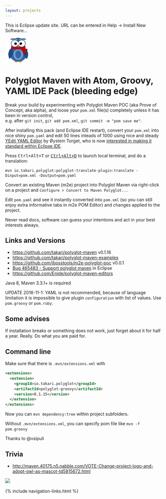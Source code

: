 ```yaml
---
layout: projects
---
```


<p></p>

This is Eclipse update site. URL can be entered in Help -> Install New Software...

![](../../img/logos/maven-owl-logo.png)

# Polyglot Maven with Atom, Groovy, YAML IDE Pack (bleeding edge)

Break your build by experimenting with Polyglot Maven POC (aka Prove of Concept, aka alpha),
and loose your `pom.xml` file(s) completely unless it has been in version control,  
e.g. after `git init`, `git add pom.xml`, `git commit -m "pom save me"`.

After installing this pack (and Eclipse IDE restart), convert your `pom.xml` into nice shiny `pom.yaml`
and edit 50 lines inteads of 1000 using nice and steady [YEdit YAML Editor](https://github.com/oyse/yedit)
 by Øystein Torget, who is now 
[interested in making it standard within Eclipse IDE](https://github.com/oyse/yedit/issues/37).

Press <kbd>Ctrl+Alt+T</kbd> or [<kbd>Ctrl+Alt+D</kbd>](https://github.com/fabioz/startexplorer) to launch local terminal, and do a translation:

	mvn io.takari.polyglot:polyglot-translate-plugin:translate -Dinput=pom.xml -Doutput=pom.yaml
	
Convert an existing Maven (m2e) project into Polyglot Maven via right-click on a project and 
`Configure > Convert to Maven Polyglot...`

Edit `pom.yaml` and see it instantly converted into `pom.xml` (so you can still enjoy extra informative tabs in m2e POM Editor)
and changes applied to the project. 

Never read docs, software can guess your intentions and act in your best interests always.

## Links and Versions

- <https://github.com/takari/polyglot-maven> v0.1.16 
- <https://github.com/takari/polyglot-maven-examples>
- <https://github.com/jbosstools/m2e-polyglot-poc> v0.0.1
- [Bug 465483 - Support polyglot maven](https://bugs.eclipse.org/bugs/show_bug.cgi?id=465483) in Eclipse
- <https://github.com/Enide/polyglot-maven-editors>

Java 8, Maven 3.3.1+ is required

UPDATE 2016-11-1: YAML is not recommended, because of language limitation it is impossible to give plugin `configuration` with list of values.
Use `pom.groovy` or `pom.ruby`.

## Some advises 

If installation breaks or something does not work, just forget about it for half a year. Really. Do what you are paid for.

## Command line

Make sure that there is `.mvn/extensions.xml` with

```xml
<extensions>
  <extension>
    <groupId>io.takari.polyglot</groupId>
    <artifactId>polyglot-groovy</artifactId>
    <version>0.1.15</version>
  </extension>
</extensions>
```

Now you can `mvn dependency:tree` within project subfolders.

Without `.mvn/extensions.xml`, you can specify pom file like `mvn -f pom.groovy`    

Thanks to @vsipuli 

## Trivia

- <http://maven.40175.n5.nabble.com/VOTE-Change-project-logo-and-adopt-owl-as-mascot-td5815672.html>

![](http://people.apache.org/~stephenc/maven-logo-contest/maven-owl-final.png)

{% include navigation-links.html %}
